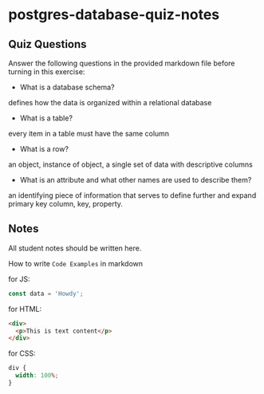 # postgres-database-quiz-notes

## Quiz Questions

Answer the following questions in the provided markdown file before turning in this exercise:

- What is a database schema?

defines how the data is organized within a relational database

- What is a table?

every item in a table must have the same column

- What is a row?

an object, instance of object, a single set of data with descriptive columns

- What is an attribute and what other names are used to describe them?

an identifying piece of information that serves to define further and expand primary key
column, key, property.

## Notes

All student notes should be written here.

How to write `Code Examples` in markdown

for JS:

```javascript
const data = 'Howdy';
```

for HTML:

```html
<div>
  <p>This is text content</p>
</div>
```

for CSS:

```css
div {
  width: 100%;
}
```
